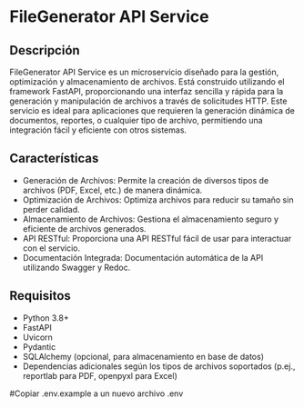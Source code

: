 # FileGenerator API Service

## Descripción

FileGenerator API Service es un microservicio diseñado para la gestión, optimización y almacenamiento de archivos. Está construido utilizando el framework FastAPI, proporcionando una interfaz sencilla y rápida para la generación y manipulación de archivos a través de solicitudes HTTP. Este servicio es ideal para aplicaciones que requieren la generación dinámica de documentos, reportes, o cualquier tipo de archivo, permitiendo una integración fácil y eficiente con otros sistemas.

## Características

- Generación de Archivos: Permite la creación de diversos tipos de archivos (PDF, Excel, etc.) de manera dinámica.
- Optimización de Archivos: Optimiza archivos para reducir su tamaño sin perder calidad.
- Almacenamiento de Archivos: Gestiona el almacenamiento seguro y eficiente de archivos generados.
- API RESTful: Proporciona una API RESTful fácil de usar para interactuar con el servicio.
- Documentación Integrada: Documentación automática de la API utilizando Swagger y Redoc.

## Requisitos

- Python 3.8+
- FastAPI
- Uvicorn
- Pydantic
- SQLAlchemy (opcional, para almacenamiento en base de datos)
- Dependencias adicionales según los tipos de archivos soportados (p.ej., reportlab para PDF, openpyxl para Excel)

#Copiar .env.example a un nuevo archivo .env
